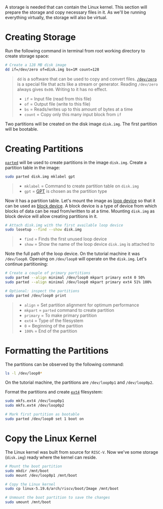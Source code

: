 A storage is needed that can contain the Linux kernel. This section will prepare the storage and copy necessary files in it. As we'll be running everything virtually, the storage will also be virtual.

# Creating Storage

Run the following command in terminal from root working directory to create storage space:
``` bash
# Create a 128 MB disk image
dd if=/dev/zero of=disk.img bs=1M count=128
```
> `dd` is a software that can be used to copy and convert files. [`/dev/zero`](https://unix.stackexchange.com/questions/63238/purpose-of-dev-zero) is a special file that acts like a stream or generator. Reading `/dev/zero` always gives `0x00`. Writing to it has no effect.
> - `if` = Input file (read from this file)
> - `of` = Output file (write to this file)
> - `bs` = Reads/writes up to this amount of bytes at a time
> - `count` = Copy only this many input block from `if`

Two partitions will be created on the disk image `disk.img`. The first partition will be bootable.

# Creating Partitions

[`parted`](https://linux.die.net/man/8/parted) will be used to create partitions in the image `disk.img`. Create a partition table in the image:
``` bash
sudo parted disk.img mklabel gpt
```
> - `mklabel` = Command to create partition table on `disk.img`
> - `gpt` = [GPT](https://en.wikipedia.org/wiki/GUID_Partition_Table) is chosen as the partition type

Now it has a partition table. Let's mount the image as [loop device](https://en.wikipedia.org/wiki/Loop_device) so that it can be used as [block device](https://en.wikipedia.org/wiki/Device_file#Block_devices). A block device is a type of device from which blocks of data can be read from/written to at a time. Mounting `disk.img` as block device will allow creating partitions in it.
``` bash
# Attach disk.img with the first available loop device
sudo losetup --find --show disk.img
```
> - `find` = Finds the first unused loop device
> - `show` = Show the name of the loop device `disk.img` is attached to

Note the full path of the loop device. On the tutorial machine it was `/dev/loop0`. Operaing on `/dev/loop0` will operate on the `disk.img`. Let's continue partitioning:
``` bash
# Create a couple of primary partitions
sudo parted --align minimal /dev/loop0 mkpart primary ext4 0 50%
sudo parted --align minimal /dev/loop0 mkpart primary ext4 51% 100%

# Optional: inspect the partitions
sudo parted /dev/loop0 print
```
> - `align` = Set partition alignment for optimum performance
> - `mkpart` = `parted` command to create partition
> - `primary` = To make primary partition
> - `ext4` = Type of the filesystem
> - `0` = Beginning of the partition
> - `100%` = End of the partition

# Formatting the Partitions

The partitions can be observed by the following command:
``` bash
ls -l /dev/loop0*
```
On the tutorial machine, the partitions are `/dev/loop0p1` and `/dev/loop0p2`.

Format the partitions and create [`ext4`](https://en.wikipedia.org/wiki/Ext4) filesystem:
``` bash
sudo mkfs.ext4 /dev/loop0p1
sudo mkfs.ext4 /dev/loop0p2

# Mark first partition as bootable
sudo parted /dev/loop0 set 1 boot on
```

# Copy the Linux Kernel

The Linux kernel was built from source for `RISC-V`. Now we've some storage (`disk.img`) ready where the kernel can reside.
``` bash
# Mount the boot partition
sudo mkdir /mnt/boot
sudo mount /dev/loop0p1 /mnt/boot

# Copy the Linux kernel
sudo cp linux-5.19.6/arch/riscv/boot/Image /mnt/boot

# Unmount the boot partition to save the changes
sudo umount /mnt/boot
```
